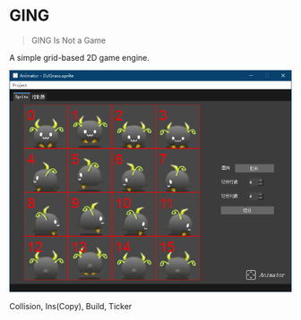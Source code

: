 # GING

> GING Is Not a Game

A simple grid-based 2D game engine.

![Animator](Animator.png)

Collision, Ins(Copy), Build, Ticker